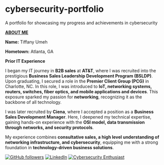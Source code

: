 # cybersecurity-portfolio
A portfolio for showcasing my progress and achievements in cybersecurity

<u>**ABOUT ME**</u>

<b>**Name**:</b> Tiffany Umeh



<B>Hometown:</B> Atlanta, GA 



<b>Prior IT Experience</b>
   

I began my IT journey in **B2B sales** at **AT&T**, where I was recruited into the prestigious **Business Sales Leadership Development Program (BSLDP)**. Upon graduating, I secured a role in the **Premier Client Group (PCG)** in Charlotte, NC. In this role, I was introduced to **IoT, networking systems, routers, switches, fiber optics, and mobile applications and devices**. This exposure sparked my passion for **networking**, recognizing it as the backbone of all technology.  

I was later recruited by **Ciena**, where I accepted a position as a **Business Sales Development Manager**. Here, I deepened my technical expertise, gaining hands-on experience with the **OSI model, data transmission through networks, and security protocols**.  

My experience combines **consultative sales, a high level understanding of networking infrastructure, and cybersecurity**, equipping me with a strong foundation in **technology-driven business solutions**.


[![GitHub followers](https://img.shields.io/github/followers/Techie-Tiffany?style=social)](https://github.com/Techie-Tiffany)
[![LinkedIn](https://img.shields.io/badge/LinkedIn-Connect-blue?logo=linkedin)](https://www.linkedin.com/in/tiffanynturner)
[![Cybersecurity Enthusiast](https://img.shields.io/badge/Cybersecurity-Enthusiast-green)](https://github.com/Techie-Tiffany)
